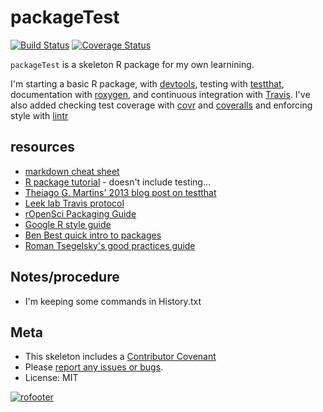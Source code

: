 
<!-- README.md is generated from README.Rmd. Please edit that file -->
packageTest
===========

[![Build Status](https://travis-ci.org/bheavner/packageTest.svg?branch=master)](https://travis-ci.org/bheavner/packageTest) [![Coverage Status](https://img.shields.io/coveralls/bheavner/packageTest.svg)](https://coveralls.io/r/bheavner/packageTest?branch=master)

`packageTest` is a skeleton R package for my own learnining.

I'm starting a basic R package, with [devtools](https://cran.r-project.org/web/packages/devtools/index.html), testing with [testthat](https://cran.r-project.org/web/packages/testthat/index.html), documentation with [roxygen](https://cran.r-project.org/web/packages/roxygen2/index.html), and continuous integration with [Travis](https://travis-ci.org/). I've also added checking test coverage with [covr](https://github.com/jimhester/covr/) and [coveralls](https://coveralls.io/) and enforcing style with [lintr](https://github.com/jimhester/lintr)

resources
---------

-   [markdown cheat sheet](https://guides.github.com/pdfs/markdown-cheatsheet-online.pdf)
-   [R package tutorial](http://tinyheero.github.io/jekyll/update/2015/07/26/making-your-first-R-package.html) - doesn't include testing...
-   [Theiago G. Martins' 2013 blog post on testthat](https://tgmstat.wordpress.com/2013/06/26/devtools-and-testthat-r-packages/)
-   [Leek lab Travis protocol](http://jtleek.com/protocols/travis_bioc_devel/#)
-   [rOpenSci Packaging Guide](https://github.com/ropensci/packaging_guide)
-   [Google R style guide](https://google.github.io/styleguide/Rguide.xml)
-   [Ben Best quick intro to packages](https://ucsb-bren.github.io/env-info/wk07_package.html)
-   [Roman Tsegelsky's good practices guide](https://romantsegelskyi.github.io/blog/2015/11/16/good-practices-r-package/)

Notes/procedure
---------------

-   I'm keeping some commands in History.txt

Meta
----

-   This skeleton includes a [Contributor Covenant](https://github.com/bheavner/packageTest/blob/master/CONDUCT.md)
-   Please [report any issues or bugs](https://github.com/bheavner/packageTest/issues).
-   License: MIT

[![rofooter](http://ropensci.org/public_images/github_footer.png)](http://ropensci.org)
